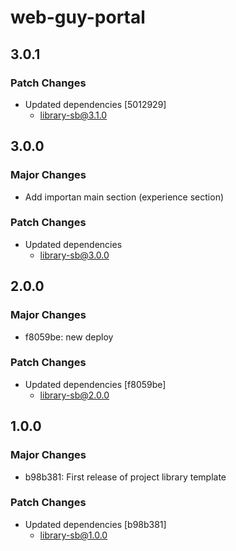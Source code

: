 # web-guy-portal

## 3.0.1

### Patch Changes

- Updated dependencies [5012929]
  - library-sb@3.1.0

## 3.0.0

### Major Changes

- Add importan main section (experience section)

### Patch Changes

- Updated dependencies
  - library-sb@3.0.0

## 2.0.0

### Major Changes

- f8059be: new deploy

### Patch Changes

- Updated dependencies [f8059be]
  - library-sb@2.0.0

## 1.0.0

### Major Changes

- b98b381: First release of project library template

### Patch Changes

- Updated dependencies [b98b381]
  - library-sb@1.0.0
